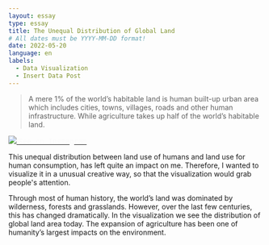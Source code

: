 ```yaml
---
layout: essay
type: essay
title: The Unequal Distribution of Global Land
# All dates must be YYYY-MM-DD format!
date: 2022-05-20
language: en
labels:
  - Data Visualization
  - Insert Data Post
---
```


> A mere 1% of the world’s habitable land is human built-up urban area which includes cities, towns, villages, roads and other human infrastructure. While agriculture takes up half of the world’s habitable land.

<div class="ui medium right floated image">
  <a class="image" href="https://www.instagram.com/p/CdyPERnDSg2/?igshid=MDJmNzVkMjY=">
    <img src="https://raw.githubusercontent.com/duygudgd/insert-data/ad0f1d98e3d4e42a68e88556d6147c05524df32f/dataviz-archive/land-use-realities/20220520_LandUseRealities.jpg">
  </a>
  <a class="ui bottom attached black button" href="https://www.instagram.com/p/CdyPERnDSg2/?igshid=MDJmNzVkMjY=">
    <span style="color: #fafafa; font-family: 'Source Code Pro', monospace;"> <i class="large instagram icon"></i>See on Instagram </span>
  </a>
</div>

This unequal distribution between land use of humans and land use for human consumption, has left quite an impact on me. Therefore, I wanted to visualize it in a unusual creative way, so that the visualization would grab people's attention.

Through most of human history, the world’s land was dominated by wilderness, forests and grasslands. However, over the last few centuries, this has changed dramatically. In the visualization we see the distribution of global land area today. The expansion of agriculture has been one of humanity’s largest impacts on the environment.


